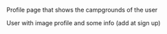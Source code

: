 Profile page that shows the campgrounds of the user

User with image profile and some info (add at sign up)

